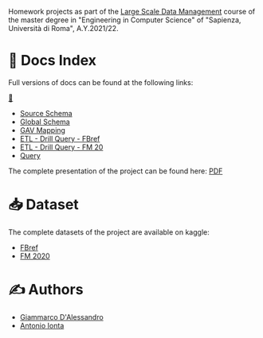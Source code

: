 Homework projects as part of the [Large Scale Data Management](http://www.diag.uniroma1.it/~lembo/teaching/LargeScaleDataManagement/) course of the master degree in "Engineering in Computer Science" of "Sapienza, Università di Roma", A.Y.2021/22.

# &#128196; Docs Index

Full versions of docs can be found at the following links:

[&#128194;](https://github.com/giamdalessandro/largeScaleDataManagement/blob/main/docs/Information%20Integration)

* [Source Schema](https://giamdalessandro.github.io/largeScaleDataManagement/Information%20Integration/Source_Schema.html)
* [Global Schema](https://giamdalessandro.github.io/largeScaleDataManagement/Information%20Integration/Global_Schema.html)
* [GAV Mapping](https://giamdalessandro.github.io/largeScaleDataManagement/Information%20Integration/GAV_Mapping.html)
* [ETL - Drill Query - FBref](https://github.com/giamdalessandro/largeScaleDataManagement/blob/main/docs/Information%20Integration/Drill-Extraction_Query-FBref.sql)
* [ETL - Drill Query - FM 20](https://github.com/giamdalessandro/largeScaleDataManagement/blob/main/docs/Information%20Integration/Drill-Extraction_Query-FM20.sql)
* [Query](https://giamdalessandro.github.io/largeScaleDataManagement/Information%20Integration/Query.html)

The complete presentation of the project can be found here: [PDF](https://github.com/giamdalessandro/largeScaleDataManagement/blob/main/docs/Information%20Integration/Presentation.pdf)

# &#128229; Dataset

The complete datasets of the project are available on kaggle:

- [FBref](https://www.kaggle.com/biniyamyohannes/soccer-player-data-from-fbrefcom)
- [FM 2020](https://www.kaggle.com/ktyptorio/football-manager-2020)

# &#9997; Authors

* [Giammarco D'Alessandro](https://github.com/giamdalessandro)
* [Antonio Ionta](https://github.com/A-I-18)
